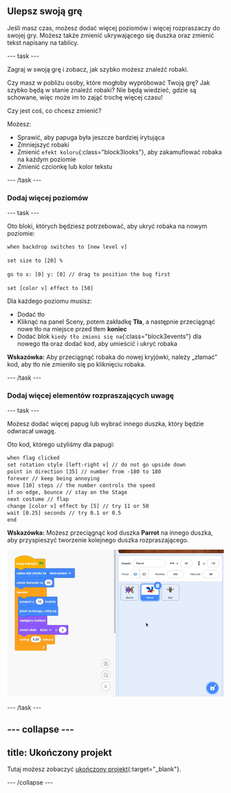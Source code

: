 ## Ulepsz swoją grę

Jeśli masz czas, możesz dodać więcej poziomów i więcej rozpraszaczy do swojej gry. Możesz także zmienić ukrywającego się duszka oraz zmienić tekst napisany na tablicy.

--- task ---

Zagraj w swoją grę i zobacz, jak szybko możesz znaleźć robaki.

Czy masz w pobliżu osoby, które mogłoby wypróbować Twoją grę? Jak szybko będą w stanie znaleźć robaki? Nie będą wiedzieć, gdzie są schowane, więc może im to zająć trochę więcej czasu!

Czy jest coś, co chcesz zmienić?

Możesz:
- Sprawić, aby papuga była jeszcze bardziej irytująca
- Zmniejszyć robaki
- Zmienić `efekt koloru`{:class="block3looks"}, aby zakamuflować robaka na każdym poziomie
- Zmienić czcionkę lub kolor tekstu

--- /task ---

### Dodaj więcej poziomów

--- task ---

Oto bloki, których będziesz potrzebować, aby ukryć robaka na nowym poziomie:

```blocks3
when backdrop switches to [new level v]

set size to [20] %

go to x: [0] y: [0] // drag to position the bug first

set [color v] effect to [50]
```

Dla każdego poziomu musisz:
- Dodać tło
- Kliknąć na panel Sceny, potem zakładkę **Tła**, a następnie przeciągnąć nowe tło na miejsce przed tłem **koniec**
- Dodać blok `kiedy tło zmieni się na`{:class="block3events"} dla nowego tła oraz dodać kod, aby umieścić i ukryć robaka

**Wskazówka:** Aby przeciągnąć robaka do nowej kryjówki, należy „złamać” kod, aby tło nie zmieniło się po kliknięciu robaka.

--- /task ---

### Dodaj więcej elementów rozpraszających uwagę

--- task ---

Możesz dodać więcej papug lub wybrać innego duszka, który będzie odwracał uwagę.

Oto kod, którego użyliśmy dla papugi:

```blocks3
when flag clicked
set rotation style [left-right v] // do not go upside down
point in direction [35] // number from -180 to 180
forever // keep being annoying
move [10] steps // the number controls the speed
if on edge, bounce // stay on the Stage
next costume // flap
change [color v] effect by [5] // try 11 or 50
wait [0.25] seconds // try 0.1 or 0.5
end
```

**Wskazówka:** Możesz przeciągnąć kod duszka **Parrot** na innego duszka, aby przyspieszyć tworzenie kolejnego duszka rozpraszającego.

![Przeciągnięcie kodu z obszaru Skrypt do innego duszka na liście duszków.](images/drag-parrot-code.gif)

--- /task ---

--- collapse ---
---
title: Ukończony projekt
---

Tutaj możesz zobaczyć [ukończony projekt](https://scratch.mit.edu/projects/486719939/){:target="_blank"}.

--- /collapse ---